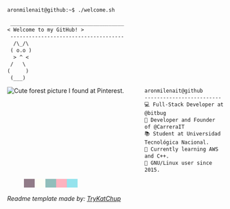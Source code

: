 ```console
aronmilenait@github:~$ ./welcome.sh
```

```
 _____________________________________
< Welcome to my GitHub! >
 ------------------------------------- 
  /\_/\  
 ( o.o ) 
  > ^ <
 /   \
(     )
 (___)
```

<img align="left" src="https://i.pinimg.com/564x/4a/77/58/4a7758b719c2f5bbdc13ccd9c066478c.jpg" alt="Cute forest picture I found at Pinterest." width="320" /> 

```
aronmilenait@github
-------------------------
💻 Full-Stack Developer at @bitbug
📝 Developer and Founder of @CarreraIT
📚 Student at Universidad Tecnológica Nacional.
🌱 Currently learning AWS and C++.
🐧 GNU/Linux user since 2015.
```

<p align="left">
  &nbsp; &nbsp; &nbsp; &nbsp; &nbsp;
<img alt="#917b88" src="https://raw.githubusercontent.com/TryKatChup/TryKatChup/main/img/917b88.png" width="25" height="20" /><img alt="#fdfef6" src="https://raw.githubusercontent.com/TryKatChup/TryKatChup/main/img/fdfef6.png" width="25" height="20" /><img alt="#91bebb" src="https://raw.githubusercontent.com/TryKatChup/TryKatChup/main/img/91bebb.png" width="25" height="20" /><img alt="#feb2bf" src="https://raw.githubusercontent.com/TryKatChup/TryKatChup/main/img/feb2bf.png" width="25" height="20" /><img alt="#95e3ed" src="https://raw.githubusercontent.com/TryKatChup/TryKatChup/main/img/95e3ed.png" width="25" height="20" />
</p>

*Readme template made by: <a href="https://github.com/TryKatChup">TryKatChup</a>*
